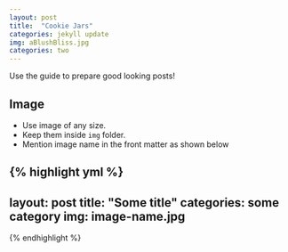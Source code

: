 ```yaml
---
layout: post
title:  "Cookie Jars"
categories: jekyll update
img: aBlushBliss.jpg
categories: two
---
```


Use the guide to prepare good looking posts!

## Image

- Use image of any size. 
- Keep them inside ``img`` folder.
- Mention image name in the front matter as shown below

{% highlight yml %}
---
layout: post
title:  "Some title"
categories: some category
img: image-name.jpg
---
{% endhighlight %}